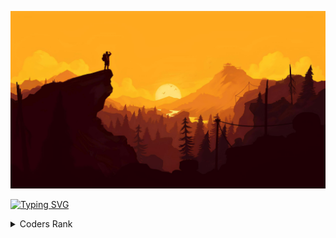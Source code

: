 ![Wallpaper](https://raw.githubusercontent.com/DenverCoder1/minimalistic-wallpaper-collection/main/images/olly-moss-firewatch-yellow.jpg)


[![Typing SVG](https://readme-typing-svg.demolab.com?font=Fira+Code&pause=500&duration=1000&pause=400&color=1DF713&multiline=true&width=435&height=420&lines=Welcome+to+my+GitHub!;%24+whoami;Bernard;%24+groups;dev+devops;%24+uname;Linux;%24+uptime;33+years;%24+date+%2B%25z;-0300;%24+asdf+current;nodejs+22;java+21;go+1.23;python+3.12)](https://git.io/typing-svg)

<details>
  <summary>Coders Rank</summary>
  <codersrank-widget username="bernardtm" style="--bg-color: #111; --header-bg-color: #222; --badge-bg-color: #333; --badge-text-color: #fff;">
  </codersrank-widget>

  For a more detailed profile, visit: [https://profile.codersrank.io/user/bernardtm](https://profile.codersrank.io/user/bernardtm)
  <img
    src="https://cr-skills-chart-widget.azurewebsites.net/api/api?username=bernardtm&skills=Vue,Java,Go,Dockerfile,HTML,CSS,Python,Shell,Groovy&bg=#202d3b"
  />
</details>


